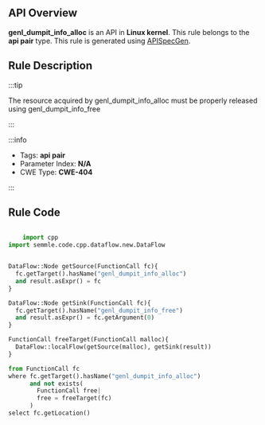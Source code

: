 ---
---


## API Overview
**genl_dumpit_info_alloc** is an API in **Linux kernel**. This rule belongs to the **api pair** type. This rule is generated using [APISpecGen](../../tools/APISpecGen).
## Rule Description

:::tip

The resource acquired by genl_dumpit_info_alloc must be properly released using genl_dumpit_info_free

:::

:::info

- Tags: **api pair**
- Parameter Index: **N/A**
- CWE Type: **CWE-404**

:::

## Rule Code
```python

    import cpp
import semmle.code.cpp.dataflow.new.DataFlow


DataFlow::Node getSource(FunctionCall fc){
  fc.getTarget().hasName("genl_dumpit_info_alloc")
  and result.asExpr() = fc
}

DataFlow::Node getSink(FunctionCall fc){
  fc.getTarget().hasName("genl_dumpit_info_free")
  and result.asExpr() = fc.getArgument(0)
}

FunctionCall freeTarget(FunctionCall malloc){
  DataFlow::localFlow(getSource(malloc), getSink(result))
}

from FunctionCall fc
where fc.getTarget().hasName("genl_dumpit_info_alloc")
      and not exists(
        FunctionCall free| 
        free = freeTarget(fc)
      )
select fc.getLocation()

    
```
